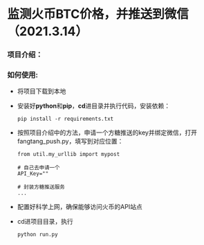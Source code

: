 # 监测火币BTC价格，并推送到微信（2021.3.14）

### 项目介绍：



### 如何使用:

* 将项目下载到本地

* 安装好**python**和**pip**，**cd**进目录并执行代码，安装依赖：

  ```shell
  pip install -r requirements.txt
  ```

* 按照项目介绍中的方法，申请一个方糖推送的key并绑定微信，打开fangtang_push.py，填写到对应位置：
  
  ```shell
  from util.my_urllib import mypost
  
  # 自己去申请一个
  API_Key=""
  
  # 封装方糖推送服务
  ...
  ```

* 配置好科学上网，确保能够访问火币的API站点

* cd进项目目录，执行

  ```
  python run.py
  ```

  

